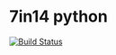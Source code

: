 # 7in14 python

[![Build Status](https://travis-ci.org/7in14/pc-python.svg?branch=master)](https://travis-ci.org/7in14/pc-python)

